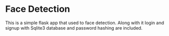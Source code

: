 # Face Detection
This is a simple flask app that used to face detection. Along with it login and signup with Sqlite3 database and password hashing are included.
